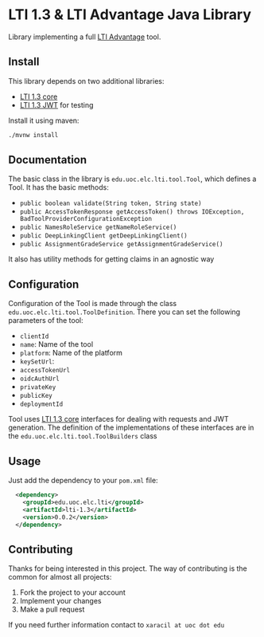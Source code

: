# LTI 1.3 & LTI Advantage Java Library

Library implementing a full [LTI Advantage](https://www.imsglobal.org/activity/learning-tools-interoperability) tool.

## Install
This library depends on two additional libraries:

* [LTI 1.3 core](https://github.com/UOC/java-lti-1.3-core)
* [LTI 1.3 JWT](https://github.com/UOC/java-lti-1.3-jwt) for testing

Install it using maven:

```bash
./mvnw install
```

## Documentation

The basic class in the library is `edu.uoc.elc.lti.tool.Tool`, which defines a Tool. It has the basic methods:

* `public boolean validate(String token, String state)`
* `public AccessTokenResponse getAccessToken() throws IOException, BadToolProviderConfigurationException`
* `public NamesRoleService getNameRoleService()`
* `public DeepLinkingClient getDeepLinkingClient()` 
* `public AssignmentGradeService getAssignmentGradeService()`

It also has utility methods for getting claims in an agnostic way

## Configuration

Configuration of the Tool is made through the class `edu.uoc.elc.lti.tool.ToolDefinition`. 
There you can set the following parameters of the tool:

* `clientId`
* `name`: Name of the tool
* `platform`: Name of the platform
* `keySetUrl`:
* `accessTokenUrl` 
* `oidcAuthUrl`
* `privateKey`
* `publicKey`
* `deploymentId`

Tool uses [LTI 1.3 core](https://github.com/UOC/java-lti-1.3-core#about) interfaces for dealing 
with requests and JWT generation. The definition of the implementations of these interfaces are
in the `edu.uoc.elc.lti.tool.ToolBuilders` class
 
## Usage

Just add the dependency to your `pom.xml` file:

```xml
  <dependency>
    <groupId>edu.uoc.elc.lti</groupId>
    <artifactId>lti-1.3</artifactId>
    <version>0.0.2</version>
  </dependency>
```  

## Contributing

Thanks for being interested in this project. The way of contributing is the common for almost all projects:

1. Fork the project to your account
2. Implement your changes
3. Make a pull request

If you need further information contact to `xaracil at uoc dot edu`
